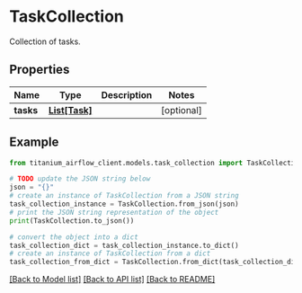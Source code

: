 # TaskCollection

Collection of tasks.

## Properties

Name | Type | Description | Notes
------------ | ------------- | ------------- | -------------
**tasks** | [**List[Task]**](Task.md) |  | [optional] 

## Example

```python
from titanium_airflow_client.models.task_collection import TaskCollection

# TODO update the JSON string below
json = "{}"
# create an instance of TaskCollection from a JSON string
task_collection_instance = TaskCollection.from_json(json)
# print the JSON string representation of the object
print(TaskCollection.to_json())

# convert the object into a dict
task_collection_dict = task_collection_instance.to_dict()
# create an instance of TaskCollection from a dict
task_collection_from_dict = TaskCollection.from_dict(task_collection_dict)
```
[[Back to Model list]](../README.md#documentation-for-models) [[Back to API list]](../README.md#documentation-for-api-endpoints) [[Back to README]](../README.md)


